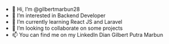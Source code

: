 - 👋 Hi, I’m @gilbertmarbun28
- 👀 I’m interested in Backend Developer
- 🌱 I’m currently learning React JS and Laravel
- 💞️ I’m looking to collaborate on some projects
- 📫 You can find me on my LinkedIn Dian Gilbert Putra Marbun

<!---
gilbertmarbun28/gilbertmarbun28 is a ✨ special ✨ repository because its `README.md` (this file) appears on your GitHub profile.
You can click the Preview link to take a look at your changes.
--->

